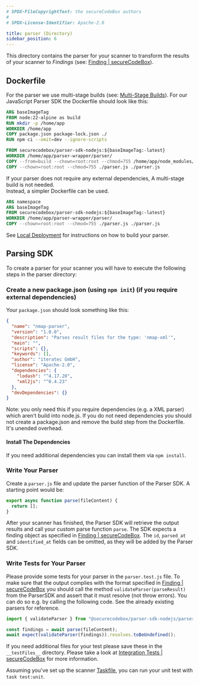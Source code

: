 ```yaml
---
# SPDX-FileCopyrightText: the secureCodeBox authors
#
# SPDX-License-Identifier: Apache-2.0

title: parser (Directory)
sidebar_position: 6
---
```


This directory contains the parser for your scanner to transform the results of your scanner to _Findings_ (see: [Finding | secureCodeBox](/docs/api/finding)).

## Dockerfile

For the parser we use multi-stage builds (see: [Multi-Stage Builds](https://www.docker.com/blog/multi-stage-builds/)).
For our JavaScript Parser SDK the Dockerfile should look like this:

```dockerfile
ARG baseImageTag
FROM node:22-alpine as build
RUN mkdir -p /home/app
WORKDIR /home/app
COPY package.json package-lock.json ./
RUN npm ci --omit=dev --ignore-scripts

FROM securecodebox/parser-sdk-nodejs:${baseImageTag:-latest}
WORKDIR /home/app/parser-wrapper/parser/
COPY --from=build --chown=root:root --chmod=755 /home/app/node_modules/ ./node_modules/
COPY --chown=root:root --chmod=755 ./parser.js ./parser.js
```

If your parser does not require any external dependencies, A multi-stage build is not needed.  
Instead, a simpler Dockerfile can be used.

```dockerfile
ARG namespace
ARG baseImageTag
FROM securecodebox/parser-sdk-nodejs:${baseImageTag:-latest}
WORKDIR /home/app/parser-wrapper/parser/
COPY --chown=root:root --chmod=755 ./parser.js ./parser.js
```

See [Local Deployment](/docs/contributing/local-deployment) for instructions on how to build your parser.

## Parsing SDK

To create a parser for your scanner you will have to execute the following steps in the parser directory:

### Create a new package.json (using `npm init`) (if you require external dependencies)

Your `package.json` should look something like this:

```json
{
  "name": "nmap-parser",
  "version": "1.0.0",
  "description": "Parses result files for the type: 'nmap-xml'",
  "main": "",
  "scripts": {},
  "keywords": [],
  "author": "iteratec GmbH",
  "license": "Apache-2.0",
  "dependencies": {
    "lodash": "^4.17.20",
    "xml2js": "^0.4.23"
  },
  "devDependencies": {}
}
```

Note: you only need this if you require dependencies (e.g. a XML parser) which aren't build into node.js.
If you do not need dependencies you should not create a package.json and remove the build step from the Dockerfile. It's unended overhead.

#### Install The Dependencies

If you need additional dependencies you can install them via `npm install`.

### Write Your Parser

Create a `parser.js` file and update the parser function of the Parser SDK. A starting point would be:

```javascript
export async function parse(fileContent) {
  return [];
}
```

After your scanner has finished, the Parser SDK will retrieve the output results and call your custom parse function `parse`. The SDK expects a finding object as specified in [Finding | secureCodeBox](/docs/api/finding). The `id`, `parsed_at` and `identified_at` fields can be omitted, as they will be added by the Parser SDK.

### Write Tests for Your Parser

Please provide some tests for your parser in the `parser.test.js` file. To make sure that the output complies with the format specified in [Finding | secureCodeBox](/docs/api/finding) you should call the method `validateParser(parseResult)` from the ParserSDK and assert that it must resolve (not throw errors). You can do so e.g. by calling the following code. See the already existing parsers for reference.

```javascript
import { validateParser } from "@securecodebox/parser-sdk-nodejs/parser-utils";

const findings = await parse(fileContent);
await expect(validateParser(findings)).resolves.toBeUndefined();
```

If you need additional files for your test please save these in the `__testFiles__` directory. Please take a look at [Integration Tests | secureCodeBox](/docs/contributing/integrating-a-scanner/integration-tests) for more information.

Assuming you've set up the scanner [Taskfile](/docs/contributing/integrating-a-scanner/taskfile), you can run your unit test with `task test:unit`.
